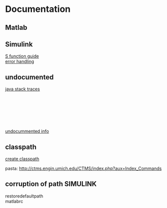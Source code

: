 # Documentation

## Matlab

## Simulink
[S function guide](http://www2.peq.coppe.ufrj.br/Pessoal/Professores/Arge/COQ897/sfunctions.pdf)    
[error handling](https://ww2.mathworks.cn/help/simulink/error-handling.html)    

## undocumented

[java stack traces](https://undocumentedmatlab.com/blog/java-stack-traces-in-matlab)    
[]()    
[]()    
[]()    
[]()    
[]()    
[]()    
[]()    
[undocummented info](https://undocumentedmatlab.com/blog/types-of-undocumented-matlab-aspects)  
## classpath

[create classpath](https://books.google.fr/books?id=ELsZk3Ld2KcC&pg=PA8&lpg=PA8&dq=matlab+create+classpath+without+admin&source=bl&ots=ZoeN-bm4oi&sig=h2FsHt3XdRfHwJkiu9eQZeTS9pI&hl=en&sa=X&ved=0ahUKEwig3d231a3cAhUB1iwKHbZUA344ChDoAQg0MAE#v=onepage&q=matlab%20create%20classpath%20without%20admin&f=false)    

pasta:
http://ctms.engin.umich.edu/CTMS/index.php?aux=Index_Commands

## corruption of path SIMULINK
restoredefaultpath    
matlabrc    
